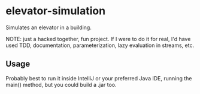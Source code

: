 # elevator-simulation

Simulates an elevator in a building.

NOTE: just a hacked together, fun project. If I were to do it for real, I'd have used TDD, documentation, parameterization, lazy evaluation in streams, etc.

## Usage

Probably best to run it inside IntelliJ or your preferred Java IDE, running the main() method, but you could build a .jar too.
